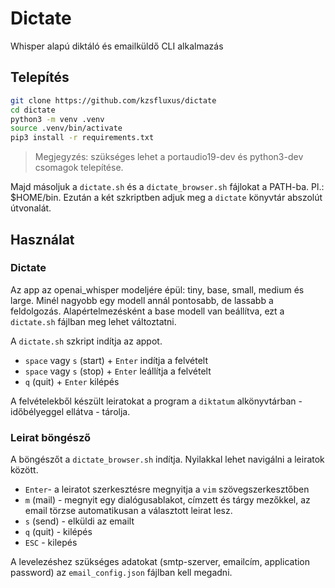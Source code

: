 # Dictate

Whisper alapú diktáló és emailküldő CLI alkalmazás

## Telepítés

```bash
git clone https://github.com/kzsfluxus/dictate
cd dictate
python3 -m venv .venv
source .venv/bin/activate
pip3 install -r requirements.txt
```
> Megjegyzés: szükséges lehet a portaudio19-dev és python3-dev csomagok telepítése.

Majd másoljuk a `dictate.sh` és a `dictate_browser.sh` fájlokat a PATH-ba. Pl.: $HOME/bin. Ezután a két szkriptben adjuk meg a `dictate` könyvtár abszolút útvonalát.

## Használat

### Dictate

Az app az openai_whisper modeljére épül: tiny, base, small, medium és large. Minél nagyobb egy modell annál pontosabb, de lassabb a feldolgozás. Alapértelmezésként a base modell van beállítva, ezt a `dictate.sh` fájlban meg lehet változtatni.

A `dictate.sh` szkript indítja az appot.

- `space` vagy `s` (start) + `Enter` indítja a felvételt
- `space` vagy `s` (stop) + ``Enter`` leállítja a felvételt
- `q` (quit) + `Enter` kilépés

A felvételekből készült leiratokat a program a `diktatum` alkönyvtárban - időbélyeggel ellátva - tárolja.

### Leirat böngésző

A böngészőt a `dictate_browser.sh` indítja. Nyilakkal lehet navigálni a leiratok között.

- `Enter`- a leiratot szerkesztésre megnyitja a `vim` szövegszerkesztőben
- `m` (mail) - megnyit egy dialógusablakot, címzett és tárgy mezőkkel, az email törzse automatikusan a választott leirat lesz.
- `s` (send) - elküldi az emailt
- `q` (quit) - kilépés
- `ESC` - kilepés

A levelezéshez szükséges adatokat (smtp-szerver, emailcím, application password) az `email_config.json` fájlban kell megadni.
